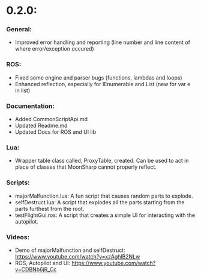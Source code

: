 # 0.2.0:
### General:
- Improved error handling and reporting (line number and line content of where error/exception occured)

### ROS:
- Fixed some engine and parser bugs (functions, lambdas and loops)
- Enhanced reflection, especially for IEnumerable and List (new for var e in list)

### Documentation:
- Added CommonScriptApi.md
- Updated Readme.md
- Updated Docs for ROS and UI lib

### Lua:
- Wrapper table class called, ProxyTable, created. Can be used to act in place of classes that MoonSharp cannot properly reflect.

### Scripts:
- majorMalfunction.lua: A fun script that causes random parts to explode.
- selfDestruct.lua: A script that explodes all the parts starting from the parts furthest from the root.
- testFlightGui.ros: A script that creates a simple UI for interacting with the autopilot.

### Videos:
- Demo of majorMalfunction and selfDestruct: https://www.youtube.com/watch?v=xzAghlB2NLw
- ROS, Autopilot and UI: https://www.youtube.com/watch?v=CDBNb6jR_Cc 
